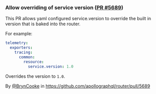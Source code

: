 ### Allow overriding of service version ([PR #5689](https://github.com/apollographql/router/pull/5689))

This PR allows yaml configured service.version to override the built in version that is baked into the router.

For example:
```yaml
telemetry:
  exporters:
    tracing:
      common:
        resource:
          service.version: 1.0
```

Overrides the version to `1.0`.

By [@BrynCooke](https://github.com/BrynCooke) in https://github.com/apollographql/router/pull/5689
